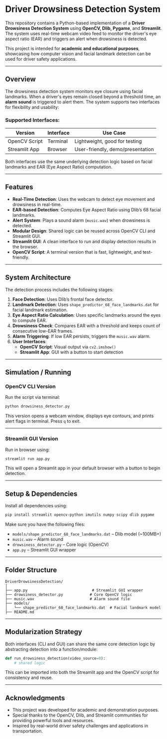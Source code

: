 
# Driver Drowsiness Detection System

This repository contains a Python-based implementation of a **Driver Drowsiness Detection System** using **OpenCV, Dlib, Pygame**, and **Streamlit**. The system uses real-time webcam video feed to monitor the driver's eye aspect ratio (EAR) and triggers an alert when drowsiness is detected.

This project is intended for **academic and educational purposes**, showcasing how computer vision and facial landmark detection can be used for driver safety applications.

---

## Overview

The drowsiness detection system monitors eye closure using facial landmarks. When a driver's eyes remain closed beyond a threshold time, an **alarm sound** is triggered to alert them. The system supports two interfaces for flexibility and usability:

### Supported Interfaces:

| Version       | Interface | Use Case                          |
|---------------|-----------|-----------------------------------|
| OpenCV Script | Terminal  | Lightweight, good for testing     |
| Streamlit App | Browser   | User-friendly, demo/presentation  |

Both interfaces use the same underlying detection logic based on facial landmarks and EAR (Eye Aspect Ratio) computation.

---

## Features

- **Real-Time Detection**: Uses the webcam to detect eye movement and drowsiness in real-time.
- **EAR-based Detection**: Computes Eye Aspect Ratio using Dlib’s 68 facial landmarks.
- **Alert System**: Plays a sound alarm (`music.wav`) when drowsiness is detected.
- **Modular Design**: Shared logic can be reused across OpenCV CLI and Streamlit GUI.
- **Streamlit GUI**: A clean interface to run and display detection results in the browser.
- **OpenCV Script**: A terminal version that is fast, lightweight, and test-friendly.

---

## System Architecture

The detection process includes the following stages:

1. **Face Detection**: Uses Dlib’s frontal face detector.
2. **Landmark Detection**: Uses `shape_predictor_68_face_landmarks.dat` for facial landmark estimation.
3. **Eye Aspect Ratio Calculation**: Uses specific landmarks around the eyes to compute EAR.
4. **Drowsiness Check**: Compares EAR with a threshold and keeps count of consecutive low-EAR frames.
5. **Alarm Triggering**: If low EAR persists, triggers the `music.wav` alarm.
6. **User Interfaces**: 
   - **OpenCV Script**: Visual output via `cv2.imshow()`
   - **Streamlit App**: GUI with a button to start detection

---

## Simulation / Running

### OpenCV CLI Version

Run the script via terminal:

```bash
python drowsiness_detector.py
```

This version opens a webcam window, displays eye contours, and prints alert flags in terminal. Press `q` to exit.

---

### Streamlit GUI Version

Run in browser using:

```bash
streamlit run app.py
```

This will open a Streamlit app in your default browser with a button to begin detection.

---

## Setup & Dependencies

Install all dependencies using:

```bash
pip install streamlit opencv-python imutils numpy scipy dlib pygame
```

Make sure you have the following files:

- `models/shape_predictor_68_face_landmarks.dat` – Dlib model (~100MB+)
- `music.wav` – Alarm sound
- `drowsiness_detector.py` – Core logic (OpenCV)
- `app.py` – Streamlit GUI wrapper

---

## Folder Structure

```
DriverDrowsinessDetection/
│
├── app.py                             # Streamlit GUI wrapper
├── drowsiness_detector.py            # Core OpenCV logic
├── music.wav                         # Alarm sound file
├── models/
│   └── shape_predictor_68_face_landmarks.dat  # Facial landmark model
├── README.md
```

---

## Modularization Strategy

Both interfaces (CLI and GUI) can share the same core detection logic by abstracting detection into a function/module:

```python
def run_drowsiness_detection(video_source=0):
    # shared logic
```

This can be imported into both the Streamlit app and the OpenCV script for consistency and reuse.

---

## Acknowledgments

- This project was developed for academic and demonstration purposes.
- Special thanks to the OpenCV, Dlib, and Streamlit communities for providing powerful tools and resources.
- Inspired by real-world driver safety challenges and applications in transportation.

